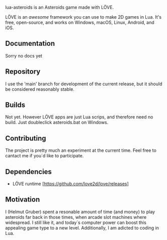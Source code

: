 lua-asteroids is an Asteroids game made with LÖVE.

LÖVE is an *awesome* framework you can use to make 2D games in Lua. It's free, open-source, and works on Windows, macOS, Linux, Android, and iOS.

Documentation
-------------

Sorry no docs yet

Repository
----------

I use the 'main' branch for development of the current release, but it should be considered reasonably stable.

Builds
------

Not yet. However LÖVE apps are just Lua scrips, and therefore need no build. Just doubleclick asteroids.bat on Windows.

Contributing
------------

The project is pretty much an experiment at the current time. Feel free to cantact me if you´d like to participate.

Dependencies
------------

- LÖVE runtime [https://github.com/love2d/love/releases]

Motivation
---
I (Helmut Gruber) spent a resonable amount of time (and money) to play asteroids far back in those times, when arcade slot machines where widespread. I still like it, and today´s computer power can boost this appealing game type to a new level. Additionally, I am adicted to coding in Lua.
